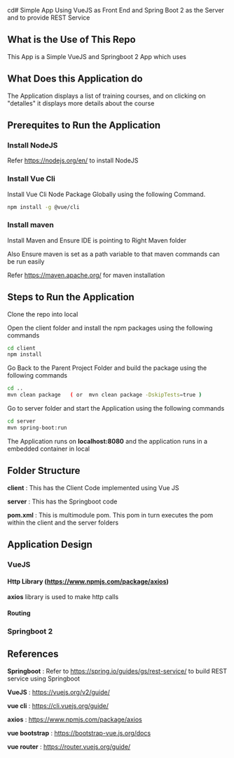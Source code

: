 cd# Simple App Using VueJS as Front End and Spring Boot 2 as the Server and to provide REST Service

## What is the Use of This Repo
This App is a Simple VueJS and Springboot 2 App which uses

## What Does this Application do

The Application displays a list of training courses, and on clicking on "detalles" it displays more details about the course

## Prerequites to Run the Application

### Install NodeJS 

Refer https://nodejs.org/en/ to install NodeJS

### Install Vue Cli 

Install Vue Cli Node Package Globally using the following Command.

```bash
npm install -g @vue/cli
```

### Install maven

Install Maven and Ensure IDE is pointing to Right Maven folder

Also Ensure maven is set as a path variable to that maven commands can be run easily

Refer https://maven.apache.org/ for maven installation

## Steps to Run the Application

Clone the repo into local

Open the client folder and install the npm packages using the following commands

```bash
cd client
npm install
```

Go Back to the Parent Project Folder and build the package using the following commands

```bash
cd ..
mvn clean package   ( or  mvn clean package -DskipTests=true )
```

Go to server folder and start the Application using the following commands

```bash
cd server
mvn spring-boot:run
```

The Application runs on **localhost:8080** and the application runs in a embedded container in local

## Folder Structure

**client** : This has the Client Code implemented using Vue JS

**server** : This has the Springboot code

**pom.xml** : This is multimodule pom. This pom in turn executes the pom within the client and the server folders

## Application Design

### VueJS

#### Http Library (https://www.npmjs.com/package/axios)

**axios** library is used to make http calls

#### Routing

### Springboot 2



## References

**Springboot** : Refer to https://spring.io/guides/gs/rest-service/ to build REST service using Springboot

**VueJS** : https://vuejs.org/v2/guide/

**vue cli** : https://cli.vuejs.org/guide/

**axios** : https://www.npmjs.com/package/axios

**vue bootstrap** : https://bootstrap-vue.js.org/docs

**vue router** : https://router.vuejs.org/guide/

